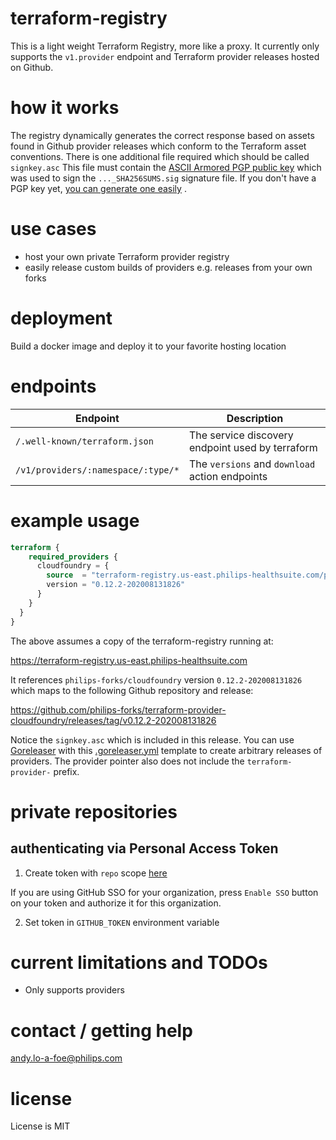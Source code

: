 # terraform-registry

This is a light weight Terraform Registry, more like a proxy. It currently only supports the `v1.provider` endpoint and
Terraform provider releases hosted on Github.

# how it works

The registry dynamically generates the correct response based on assets found in Github provider releases which conform
to the Terraform asset conventions. There is one additional file required which should be called `signkey.asc`
This file must contain
the [ASCII Armored PGP public key](https://www.terraform.io/docs/registry/providers/publishing.html) which was used to
sign the `..._SHA256SUMS.sig` signature file. If you don't have a PGP key
yet, [you can generate one easily](https://docs.github.com/en/free-pro-team@latest/github/authenticating-to-github/generating-a-new-gpg-key)
.

# use cases

- host your own private Terraform provider registry
- easily release custom builds of providers e.g. releases from your own forks

# deployment

Build a docker image and deploy it to your favorite hosting location

# endpoints

| Endpoint | Description |
|-----------|-------------|
| `/.well-known/terraform.json` | The service discovery endpoint used by terraform |
| `/v1/providers/:namespace/:type/*` | The `versions` and `download` action endpoints |

# example usage

```terraform
terraform {
    required_providers {
      cloudfoundry = {
        source  = "terraform-registry.us-east.philips-healthsuite.com/philips-forks/cloudfoundry"
        version = "0.12.2-202008131826"
      }
    }
  }
}
```

The above assumes a copy of the terraform-registry running at:

https://terraform-registry.us-east.philips-healthsuite.com

It references `philips-forks/cloudfoundry` version `0.12.2-202008131826` which maps to the following Github repository
and release:

https://github.com/philips-forks/terraform-provider-cloudfoundry/releases/tag/v0.12.2-202008131826

Notice the `signkey.asc` which is included in this release. You can
use [Goreleaser](https://goreleaser.com/quick-start/) with
this [.goreleaser.yml](https://github.com/hashicorp/terraform-provider-scaffolding/blob/master/.goreleaser.yml) template
to create arbitrary releases of providers. The provider pointer also does not include the `terraform-provider-` prefix.

# private repositories

## authenticating via Personal Access Token

1. Create token with `repo` scope [here](https://github.com/settings/tokens/new)

If you are using GitHub SSO for your organization, press `Enable SSO` button on your token and authorize it for this
organization.

2. Set token in `GITHUB_TOKEN` environment variable

# current limitations and TODOs

- Only supports providers

# contact / getting help

andy.lo-a-foe@philips.com

# license

License is MIT
